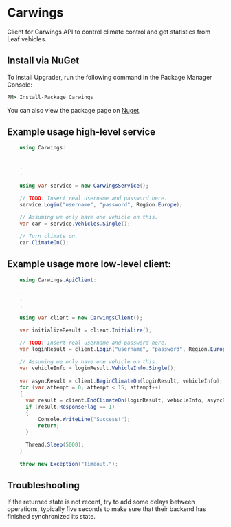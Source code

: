 # Carwings
Client for Carwings API to control climate control and get statistics from Leaf vehicles.

## Install via NuGet
To install Upgrader, run the following command in the Package Manager Console:

```cmd
PM> Install-Package Carwings
```

You can also view the package page on [Nuget](https://www.nuget.org/packages/Carwings/).

## Example usage high-level service

```c#
    using Carwings:
    
    .
    .
    .

    using var service = new CarwingsService();

    // TODO: Insert real username and password here.
    service.Login("username", "password", Region.Europe);
    
    // Assuming we only have one vehicle on this.
    var car = service.Vehicles.Single();

    // Turn climate on.
    car.ClimateOn();

```

## Example usage more low-level client:

```c#
    using Carwings.ApiClient:
    
    .
    .
    .

    using var client = new CarwingsClient();

    var initializeResult = client.Initialize();

    // TODO: Insert real username and password here.
    var loginResult = client.Login("username", "password", Region.Europe, initializeResult.Baseprm);
       
    // Assuming we only have one vehicle on this.
    var vehicleInfo = loginResult.VehicleInfo.Single();
    
    var asyncResult = client.BeginClimateOn(loginResult, vehicleInfo);
    for (var attempt = 0; attempt < 15; attempt++)
    {
      var result = client.EndClimateOn(loginResult, vehicleInfo, asyncResult);
      if (result.ResponseFlag == 1)
      {
          Console.WriteLine("Success!");
          return;
      }

      Thread.Sleep(5000);
    }
    
    throw new Exception("Timeout.");
```


## Troubleshooting
If the returned state is not recent, try to add some delays between operations, typically five seconds to make sure that their backend has finished synchronized its state.